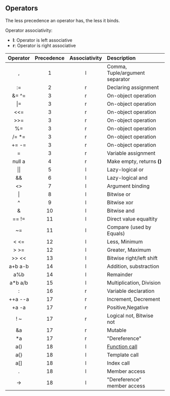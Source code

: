 ## Operators

The less precedence an operator has, the less it binds.

Operator associativity:
- **l**: Operator is left associative
- **r**: Operator is right associative

| Operator | Precedence | Associativity | Description                         |
| :---:    | :---:      | :---:         | :---                                |
| ,        | 1          | l             | Comma, Tuple/argument separator     |
| :=       | 2          | r             | Declaring assignment                |
| &= ^=    | 3          | r             | On-object operation                 | 
| \|=      | 3          | r             | On-object operation                 |
| \<\<=    | 3          | r             | On-object operation                 |
| \>\>=    | 3          | r             | On-object operation                 |
| %=       | 3          | r             | On-object operation                 |
| /= \*=   | 3          | r             | On-object operation                 |
| += -=    | 3          | r             | On-object operation                 |
| =        | 3          | r             | Variable  assignment                |
| null a   | 4          | r             | Make empty, returns **()**          |
| \|\|     | 5          | l             | Lazy-logical or                     |
| &&       | 6          | l             | Lazy-logical and                    |
| <>       | 7          | l             | Argument binding                    |
| \|       | 8          | l             | Bitwise or                          |
| ^        | 9          | l             | Bitwise xor                         |
| &        | 10         | l             | Bitwise and                         |
| == !=    | 11         | l             | Direct value equaltity              |
| ~=       | 11         | l             | Compare (used by Equals)            |
| \< \<=   | 12         | l             | Less, Minimum                       |
| \> \>=   | 12         | l             | Greater, Maximum                    |
| \>\> \<\< | 13        | l             | Bitwise right/left shift            |
| a+b a-b  | 14         | l             | Addition, substraction              |
| a%b      | 14         | l             | Remainder                           |
| a\*b a/b | 15         | l             | Multiplication, Division            |
| :        | 16         | r             | Variable declaration                |
| ++a --a  | 17         | r             | Increment, Decrement                |
| +a   -a  | 17         | r             | Positive,Negative                   |
| ! ~      | 17         | r             | Logical not, Bitwise not            |
| &a       | 17         | r             | Mutable                             |
| \*a      | 17         | r             | "Dereference"                       |
| a()      | 18         | l             | [Function call](./expr_fn.md#function-call) |
| a{}      | 18         | l             | Template call                       |
| a[]      | 18         | l             | Index call                          |
| .        | 18         | l             | Member access                       |
| ->       | 18         | l             | "Dereference" member access         |
